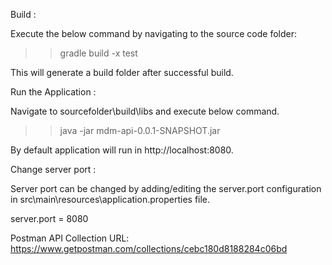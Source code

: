

Build :

Execute the below command by navigating to the source code folder:

>> gradle build -x test

This will generate a build folder after successful build.


Run the Application :

Navigate to sourcefolder\build\libs and execute below command.

>> java -jar mdm-api-0.0.1-SNAPSHOT.jar

By default application will run in http://localhost:8080.

Change server port :

Server port can be changed by adding/editing the server.port configuration in src\main\resources\application.properties file.

server.port = 8080



Postman API Collection URL: https://www.getpostman.com/collections/cebc180d8188284c06bd